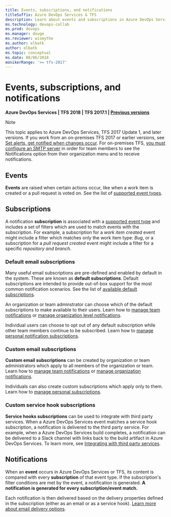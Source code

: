 ```yaml
---
title: Events, subscriptions, and notifications
titleSuffix: Azure DevOps Services & TFS 
description: Learn about events and subscriptions in Azure DevOps Services and TFS, and how they are used to create notifications to users
ms.technology: devops-collab
ms.prod: devops
ms.manager: douge
ms.reviewer: wismythe
ms.author: elbatk
author: elbatk
ms.topic: conceptual
ms.date: 08/06/2018
monikerRange: '>= tfs-2017'
---
```


# Events, subscriptions, and notifications

<b>Azure DevOps Services | TFS 2018 | TFS 2017.1 | [Previous versions](../work/track/alerts-and-notifications.md)</b> 

> [!NOTE]
> This topic applies to Azure DevOps Services, TFS 2017 Update 1, and later versions. If you work from an on-premises TFS 2017 or earlier versions, see [Set alerts, get notified when changes occur](../work/track/alerts-and-notifications.md). For on-premises TFS, [you must configure an SMTP server](/tfs/server/admin/setup-customize-alerts) in order for team members to see the Notifications option from their organization menu and to receive notifications.

## Events
**Events** are raised when certain actions occur, like when a work item is created or a pull request is voted on. See the list of [supported event types](oob-supported-event-types.md).

## Subscriptions
A notification **subscription** is associated with a [supported event type](oob-supported-event-types.md) and includes a set of filters which are used to match events with the subscription. For example, a subscription for a _work item created_ event might include a filter which matches only the work item type: _Bug_, or a subscription for a _pull request created_ event might include a filter for a specific _repository and branch_.

### Default email subscriptions
Many useful email subscriptions are pre-defined and enabled by default in the system. These are known as **default subscriptions**. Default subscriptions are intended to provide out-of-box support for the most common notification scenarios. See the list of [available default subscriptions](oob-built-in-notifications.md).

An organization or team adminstrator can choose which of the default subscriptions to make available to their users. Learn how to [manage team notifications](howto-manage-team-notifications.md) or [manage organization level notifications](howto-manage-organization-notifications.md).

Individual users can choose to opt out of any default subscription while other team members continue to be subscribed. Learn how to [manage personal notification subscriptions](howto-manage-personal-notifications.md).

### Custom email subscriptions
**Custom email subscriptions** can be created by organization or team administrators which apply to all members of the organization or team. Learn how to [manage team notifications](howto-manage-team-notifications.md) or [manage organization notifications](howto-manage-organization-notifications.md).

Individuals can also create custom subscriptions which apply only to them. Learn how to [manage personal subscriptions](howto-manage-personal-notifications.md).

### Custom service hook subscriptions
**Service hooks subscriptions** can be used to integrate with third party services. When a Azure DevOps Services event matches a service hook subscription, a notification is delivered to the third party service. For example, when a Azure DevOps Services build completes, a notification can be delivered to a Slack channel with links back to the build artifact in Azure DevOps Services. To learn more, see [Integrating with third party services](howto-integrate-third-party-services.md).

## Notifications
When an **event** occurs in Azure DevOps Services or TFS, its content is compared with every **subscription** of that event type. If the subscription's filter conditions are met by the event, a notification is generated. **A notification is generated for every subscription/event match.**

Each notification is then delivered based on the delivery properties defined in the subscription (either as an email or as a service hook). [Learn more about email delivery options](concepts-email-recipients.md).
